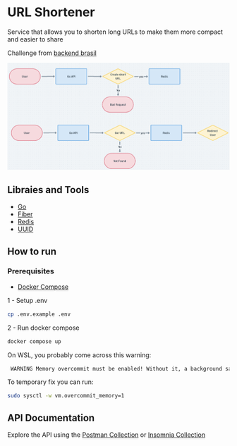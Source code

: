 # URL Shortener

Service that allows you to shorten long URLs to make them more compact and easier to share

Challenge from [backend brasil](https://github.com/backend-br/desafios)

![Application overview](./_docs/app-overview.png)

## Libraies and Tools

- [Go](https://go.dev/doc/install)
- [Fiber](https://gofiber.io)
- [Redis](https://redis.io/docs/about)
- [UUID](https://github.com/google/uuid)

## How to run

### Prerequisites

- [Docker Compose](https://docs.docker.com/compose/gettingstarted)

1 - Setup .env

```bash
cp .env.example .env
```

2 - Run docker compose

```bash
docker compose up
```

On WSL, you probably come across this warning:

```bash
 WARNING Memory overcommit must be enabled! Without it, a background save or replication may fail under low memory condition. Being disabled, it can also cause failures without low memory condition, see https://github.com/jemalloc/jemalloc/issues/1328. To fix this issue add 'vm.overcommit_memory = 1' to /etc/sysctl.conf and then reboot or run the command 'sysctl vm.overcommit_memory=1' for this to take effect.
```

To temporary fix you can run:

```bash
sudo sysctl -w vm.overcommit_memory=1
```

## API Documentation

Explore the API using the [Postman Collection](_docs/URL%20Shortener.postman_collection.json) or [Insomnia Collection](_docs/Insomnia_2023-11-13.json)
